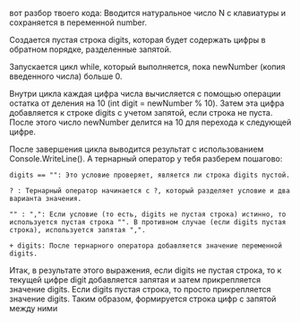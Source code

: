 вот разбор твоего кода: Вводится натуральное число N с клавиатуры и сохраняется в переменной number.

Создается пустая строка digits, которая будет содержать цифры в обратном порядке, разделенные запятой.

Запускается цикл while, который выполняется, пока newNumber (копия введенного числа) больше 0.

Внутри цикла каждая цифра числа вычисляется с помощью операции остатка от деления на 10 (int digit = newNumber % 10). Затем эта цифра добавляется к строке digits с учетом запятой, если строка не пуста. После этого число newNumber делится на 10 для перехода к следующей цифре.

После завершения цикла выводится результат с использованием Console.WriteLine(). А тернарный оператор у тебя разберем пошагово: 

    digits == "": Это условие проверяет, является ли строка digits пустой.

    ? : Тернарный оператор начинается с ?, который разделяет условие и два варианта значения.

    "" : ",": Если условие (то есть, digits не пустая строка) истинно, то используется пустая строка "". В противном случае (если digits пустая строка), используется запятая ",".

    + digits: После тернарного оператора добавляется значение переменной digits.

Итак, в результате этого выражения, если digits не пустая строка, то к текущей цифре digit добавляется запятая и затем прикрепляется значение digits. Если digits пустая строка, то просто прикрепляется значение digits. Таким образом, формируется строка цифр с запятой между ними

